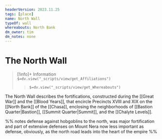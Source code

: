 ```yaml
---
headerVersion: 2023.11.25
tags: [place]
name: North Wall
typeOf: wall
whereabouts: North Bank
dm_owner: tim
dm_notes: none
---
```

# The North Wall
>[!info]+ Information  
> `$=dv.view("_scripts/view/get_Affiliations")`  
>> `$=dv.view("_scripts/view/get_Whereabouts")`

The North Wall describes the fortifications, constructed during the [[Great War]] and the [[Blood Years]], that encircle Precincts XVIII and XIX on the [[North Bank]] of the [[Chasa]], enclosing the neighborhoods of [[Bastion Quarter|Bastion]], [[Summit Quarter|Summit]], and the [[Chalyte Levels]]. 

%% notes
defense against hobgoblins to the north, was major fortification and part of extensive defenses on Mount Nera
now less important as defense, obviously, as the north road leads into the heart of the empire
%%